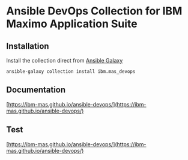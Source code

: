 # Ansible DevOps Collection for IBM Maximo Application Suite

## Installation
Install the collection direct from [Ansible Galaxy](https://galaxy.ansible.com/ibm/mas_devops)

```
ansible-galaxy collection install ibm.mas_devops
```

## Documentation
[https://ibm-mas.github.io/ansible-devops/](https://ibm-mas.github.io/ansible-devops/)

## Test
[https://ibm-mas.github.io/ansible-devops/](https://ibm-mas.github.io/ansible-devops/)

